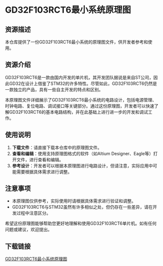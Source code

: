 # GD32F103RCT6最小系统原理图

## 资源描述

本仓库提供了一份GD32F103RCT6最小系统的原理图文件，供开发者参考和使用。

## 资源介绍

GD32F103RCT6是一款由国内开发的单片机，其开发团队据说是来自ST公司，因此GD32在设计上借鉴了STM32的许多特性。尽管如此，GD32F103RCT6仍然是一款独立的产品，具有一些自主开发的特点和区别。

本原理图文件详细展示了GD32F103RCT6最小系统的电路设计，包括电源管理、时钟电路、复位电路、调试接口等关键部分。通过这份原理图，开发者可以快速了解GD32F103RCT6的基本电路结构，并在此基础上进行进一步的开发和调试工作。

## 使用说明

1. **下载文件**：请直接下载本仓库中的原理图文件。
2. **查看和编辑**：使用支持原理图格式的软件（如Altium Designer、Eagle等）打开文件，进行查看和编辑。
3. **参考设计**：开发者可以根据本原理图进行电路设计，但请注意，实际应用中可能需要根据具体需求进行调整。

## 注意事项

- 本原理图仅供参考，实际使用时请根据具体需求进行验证和调整。
- GD32F103RCT6与STM32虽然有许多相似之处，但仍存在一些差异，请在开发过程中注意区分。

希望这份原理图能够帮助您更好地理解和使用GD32F103RCT6单片机。如有任何问题或建议，欢迎提出。

## 下载链接

[GD32F103RCT6最小系统原理图](https://pan.quark.cn/s/c448251d9309)